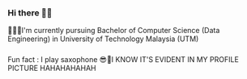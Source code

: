 ### Hi there 👋🏽

👩🏽‍🎓I'm currently pursuing Bachelor of Computer Science (Data Engineering) in University of Technology Malaysia (UTM)
#####
Fun fact : I play saxophone 😎🎷I KNOW IT'S EVIDENT IN MY PROFILE PICTURE HAHAHAHAHAH
<!--
**harinisangaran/harinisangaran** is a ✨ _special_ ✨ repository because its `README.md` (this file) appears on your GitHub profile.

Here are some ideas to get you started:

- 🔭 I’m currently working on ...
- 🌱 I’m currently learning ...
- 👯 I’m looking to collaborate on ...
- 🤔 I’m looking for help with ...
- 💬 Ask me about ...
- 📫 How to reach me: ...
- 😄 Pronouns: ...
- ⚡ Fun fact: ...
-->
